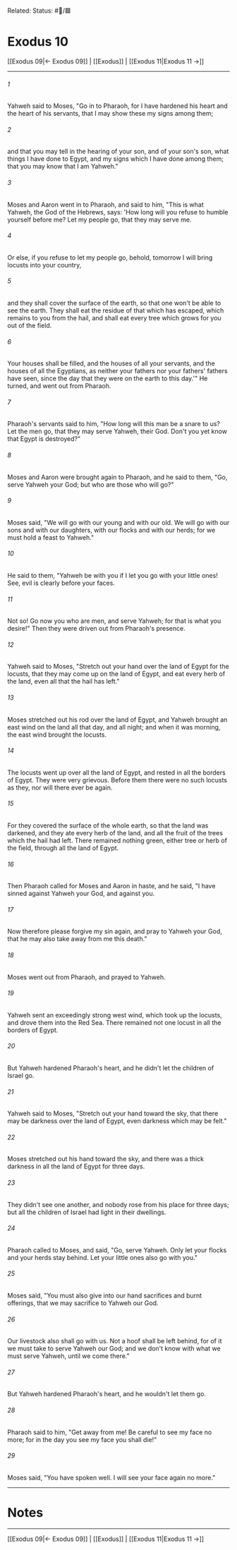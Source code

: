 Related:
Status: #📖/🟥
# Exodus 10

[[Exodus 09|← Exodus 09]] | [[Exodus]] | [[Exodus 11|Exodus 11 →]]
***



###### 1 
Yahweh said to Moses, "Go in to Pharaoh, for I have hardened his heart and the heart of his servants, that I may show these my signs among them; 

###### 2 
and that you may tell in the hearing of your son, and of your son's son, what things I have done to Egypt, and my signs which I have done among them; that you may know that I am Yahweh." 

###### 3 
Moses and Aaron went in to Pharaoh, and said to him, "This is what Yahweh, the God of the Hebrews, says: 'How long will you refuse to humble yourself before me? Let my people go, that they may serve me. 

###### 4 
Or else, if you refuse to let my people go, behold, tomorrow I will bring locusts into your country, 

###### 5 
and they shall cover the surface of the earth, so that one won't be able to see the earth. They shall eat the residue of that which has escaped, which remains to you from the hail, and shall eat every tree which grows for you out of the field. 

###### 6 
Your houses shall be filled, and the houses of all your servants, and the houses of all the Egyptians, as neither your fathers nor your fathers' fathers have seen, since the day that they were on the earth to this day.'" He turned, and went out from Pharaoh. 

###### 7 
Pharaoh's servants said to him, "How long will this man be a snare to us? Let the men go, that they may serve Yahweh, their God. Don't you yet know that Egypt is destroyed?" 

###### 8 
Moses and Aaron were brought again to Pharaoh, and he said to them, "Go, serve Yahweh your God; but who are those who will go?" 

###### 9 
Moses said, "We will go with our young and with our old. We will go with our sons and with our daughters, with our flocks and with our herds; for we must hold a feast to Yahweh." 

###### 10 
He said to them, "Yahweh be with you if I let you go with your little ones! See, evil is clearly before your faces. 

###### 11 
Not so! Go now you who are men, and serve Yahweh; for that is what you desire!" Then they were driven out from Pharaoh's presence. 

###### 12 
Yahweh said to Moses, "Stretch out your hand over the land of Egypt for the locusts, that they may come up on the land of Egypt, and eat every herb of the land, even all that the hail has left." 

###### 13 
Moses stretched out his rod over the land of Egypt, and Yahweh brought an east wind on the land all that day, and all night; and when it was morning, the east wind brought the locusts. 

###### 14 
The locusts went up over all the land of Egypt, and rested in all the borders of Egypt. They were very grievous. Before them there were no such locusts as they, nor will there ever be again. 

###### 15 
For they covered the surface of the whole earth, so that the land was darkened, and they ate every herb of the land, and all the fruit of the trees which the hail had left. There remained nothing green, either tree or herb of the field, through all the land of Egypt. 

###### 16 
Then Pharaoh called for Moses and Aaron in haste, and he said, "I have sinned against Yahweh your God, and against you. 

###### 17 
Now therefore please forgive my sin again, and pray to Yahweh your God, that he may also take away from me this death." 

###### 18 
Moses went out from Pharaoh, and prayed to Yahweh. 

###### 19 
Yahweh sent an exceedingly strong west wind, which took up the locusts, and drove them into the Red Sea. There remained not one locust in all the borders of Egypt. 

###### 20 
But Yahweh hardened Pharaoh's heart, and he didn't let the children of Israel go. 

###### 21 
Yahweh said to Moses, "Stretch out your hand toward the sky, that there may be darkness over the land of Egypt, even darkness which may be felt." 

###### 22 
Moses stretched out his hand toward the sky, and there was a thick darkness in all the land of Egypt for three days. 

###### 23 
They didn't see one another, and nobody rose from his place for three days; but all the children of Israel had light in their dwellings. 

###### 24 
Pharaoh called to Moses, and said, "Go, serve Yahweh. Only let your flocks and your herds stay behind. Let your little ones also go with you." 

###### 25 
Moses said, "You must also give into our hand sacrifices and burnt offerings, that we may sacrifice to Yahweh our God. 

###### 26 
Our livestock also shall go with us. Not a hoof shall be left behind, for of it we must take to serve Yahweh our God; and we don't know with what we must serve Yahweh, until we come there." 

###### 27 
But Yahweh hardened Pharaoh's heart, and he wouldn't let them go. 

###### 28 
Pharaoh said to him, "Get away from me! Be careful to see my face no more; for in the day you see my face you shall die!" 

###### 29 
Moses said, "You have spoken well. I will see your face again no more."

---
# Notes


***
[[Exodus 09|← Exodus 09]] | [[Exodus]] | [[Exodus 11|Exodus 11 →]]
